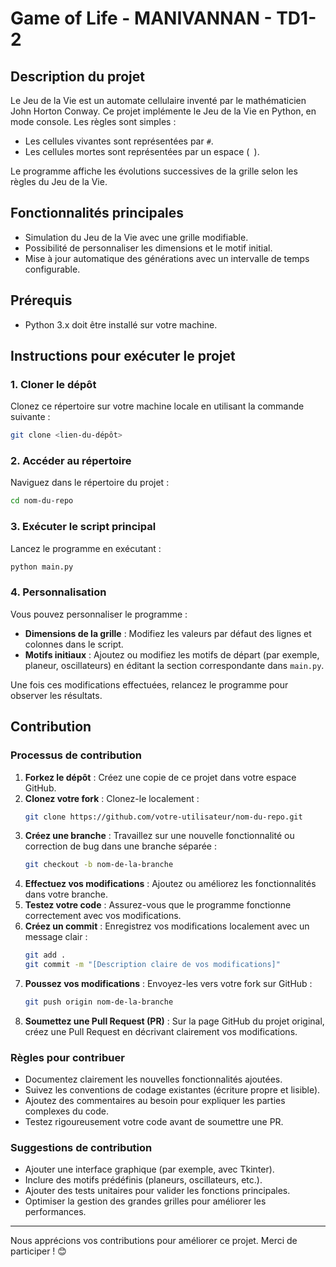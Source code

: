 # Game of Life - MANIVANNAN - TD1-2

## Description du projet
Le Jeu de la Vie est un automate cellulaire inventé par le mathématicien John Horton Conway. Ce projet implémente le Jeu de la Vie en Python, en mode console. Les règles sont simples :
- Les cellules vivantes sont représentées par `#`.
- Les cellules mortes sont représentées par un espace (` `).

Le programme affiche les évolutions successives de la grille selon les règles du Jeu de la Vie.

## Fonctionnalités principales
- Simulation du Jeu de la Vie avec une grille modifiable.
- Possibilité de personnaliser les dimensions et le motif initial.
- Mise à jour automatique des générations avec un intervalle de temps configurable.

## Prérequis
- Python 3.x doit être installé sur votre machine.

## Instructions pour exécuter le projet

### 1. Cloner le dépôt
Clonez ce répertoire sur votre machine locale en utilisant la commande suivante :
```bash
git clone <lien-du-dépôt>
```

### 2. Accéder au répertoire
Naviguez dans le répertoire du projet :
```bash
cd nom-du-repo
```

### 3. Exécuter le script principal
Lancez le programme en exécutant :
```bash
python main.py
```

### 4. Personnalisation
Vous pouvez personnaliser le programme :
- **Dimensions de la grille** : Modifiez les valeurs par défaut des lignes et colonnes dans le script.
- **Motifs initiaux** : Ajoutez ou modifiez les motifs de départ (par exemple, planeur, oscillateurs) en éditant la section correspondante dans `main.py`.

Une fois ces modifications effectuées, relancez le programme pour observer les résultats.

## Contribution

### Processus de contribution
1. **Forkez le dépôt** : Créez une copie de ce projet dans votre espace GitHub.
2. **Clonez votre fork** : Clonez-le localement :
   ```bash
   git clone https://github.com/votre-utilisateur/nom-du-repo.git
   ```
3. **Créez une branche** : Travaillez sur une nouvelle fonctionnalité ou correction de bug dans une branche séparée :
   ```bash
   git checkout -b nom-de-la-branche
   ```
4. **Effectuez vos modifications** : Ajoutez ou améliorez les fonctionnalités dans votre branche.
5. **Testez votre code** : Assurez-vous que le programme fonctionne correctement avec vos modifications.
6. **Créez un commit** : Enregistrez vos modifications localement avec un message clair :
   ```bash
   git add .
   git commit -m "[Description claire de vos modifications]"
   ```
7. **Poussez vos modifications** : Envoyez-les vers votre fork sur GitHub :
   ```bash
   git push origin nom-de-la-branche
   ```
8. **Soumettez une Pull Request (PR)** : Sur la page GitHub du projet original, créez une Pull Request en décrivant clairement vos modifications.

### Règles pour contribuer
- Documentez clairement les nouvelles fonctionnalités ajoutées.
- Suivez les conventions de codage existantes (écriture propre et lisible).
- Ajoutez des commentaires au besoin pour expliquer les parties complexes du code.
- Testez rigoureusement votre code avant de soumettre une PR.

### Suggestions de contribution
- Ajouter une interface graphique (par exemple, avec Tkinter).
- Inclure des motifs prédéfinis (planeurs, oscillateurs, etc.).
- Ajouter des tests unitaires pour valider les fonctions principales.
- Optimiser la gestion des grandes grilles pour améliorer les performances.

---
Nous apprécions vos contributions pour améliorer ce projet. Merci de participer ! 😊

